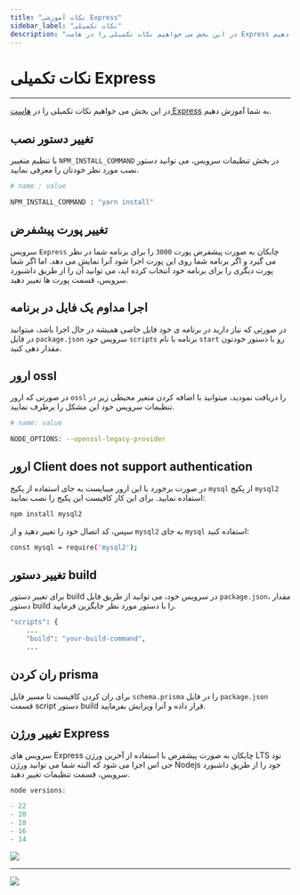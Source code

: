 ```yaml
---
title: "نکات آموزشی Express"
sidebar_label: "نکات تکمیلی"
description: "در این بخش می خواهیم نکات تکمیلی را در هاست Express به شما آموزش دهیم."
---
```


# نکات تکمیلی Express
---

در این بخش می خواهیم نکات تکمیلی را در [هاست Express](https://chabokan.net/services/express-js/) به شما آموزش دهیم.

## تغییر دستور نصب

با تنظیم متغییر `NPM_INSTALL_COMMAND` در بخش تنظیمات سرویس، می توانید دستور نصب مورد نظر خودتان را معرفی نمایید.

```bash
# name : value

NPM_INSTALL_COMMAND : "yarn install"
```

## تغییر پورت پیشفرض

سرویس `Express` چابکان به صورت پیشفرض پورت `3000` را برای برنامه شما در نظر می گیرد و اگر برنامه شما روی این پورت اجرا شود آنرا نمایش می دهد. اما اگر شما پورت دیگری را برای برنامه خود انتخاب کرده اید، می توانید آن را از طریق داشبورد سرویس، قسمت پورت ها تغییر دهید.

## اجرا مداوم یک فایل در برنامه

در صورتی که نیاز دارید در برنامه ی خود فایل خاصی همیشه در حال اجرا باشد، میتوانید در فایل `package.json` سرویس خود `scripts` برنامه با نام `start` رو با دستور خودتون مقدار دهی کنید.

## ارور ossl

در صورتی که ارور `ossl` را دریافت نمودید، میتوانید با اضافه کردن متغیر محیطی زیر در تنظیمات سرویس خود این مشکل را برطرف نمایید.

```bash
# name: value

NODE_OPTIONS: --openssl-legacy-provider
```

## ارور Client does not support authentication

در صورت برخورد با این ارور میبایست به جای استفاده از پکیج `mysql` از پکیج `mysql2` استفاده نمایید. برای این کار کافیست این پکیج را نصب نمایید:

```bash
npm install mysql2
```
سپس، کد اتصال خود را تغییر دهید و از `mysql2` به جای `mysql` استفاده کنید:

```bash
const mysql = require('mysql2');
```

## تغییر دستور build

برای تغییر دستور build در سرویس خود، می توانید از طریق فایل `package.json`، مقدار دستور build را با دستور مورد نظر جایگزین فرمایید.

```bash
"scripts": {
    ...
    "build": "your-build-command",
    ...
```

## ران کردن prisma

برای ران کردن کافیست تا مسیر فایل `schema.prisma` را در فایل `package.json` قسمت script دستور build قرار داده و آنرا ویرایش بفرمایید.

## تغییر ورژن Express

سرویس های Express چابکان به صورت پیشفرض با استفاده از آخرین ورژن LTS نود جی اس اجرا می شود که البته شما می توانید ورژن Nodejs خود را از طریق داشبورد سرویس، قسمت تنظیمات تغییر دهید.

```php
node versions:

- 22
- 20
- 18
- 16
- 14
```

![](https://s1.chabokan.net/docs/images/express-node-version1.png)

---
<a href="https://hub.chabokan.net/fa/services/create/express" ><img src="https://s1.chabokan.net/docs/images/express-banner.png" /></a>